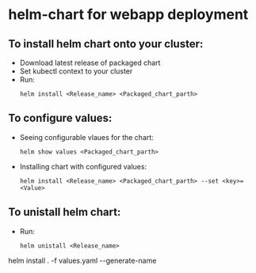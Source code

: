 # helm-chart for webapp deployment

## To install helm chart onto your cluster:

- Download latest release of packaged chart
- Set kubectl context to your cluster 
- Run:
  ```
  helm install <Release_name> <Packaged_chart_parth>
  ```
  
## To configure values:

- Seeing configurable vlaues for the chart:
  ```
  helm show values <Packaged_chart_parth>
  ```
- Installing chart with configured values:
  ```
  helm install <Release_name> <Packaged_chart_parth> --set <key>=<Value>
  ```
  
## To unistall helm chart:
  
  - Run:
    ```
    helm unistall <Release_name>
    ```


helm install . -f values.yaml --generate-name